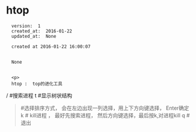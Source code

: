 
  # htop

      version:  1
      created_at:  2016-01-22
      updated_at:  None

      created at 2016-01-22 16:00:07 


      None


      <p>
      htop :  top的进化工具


/  #搜索进程
t  #显示树状结构
>  #选择排序方式，  会在左边出现一列选择，用上下方向键选择， Enter确定
k  # kill进程  ， 最好先搜索进程， 然后方向键选择，最后按k,对进程kill
q #退出
      </p>

  